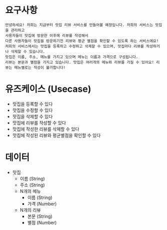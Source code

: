 # 요구사항
```
안녕하세요! 저희는 지금부터 맛집 리뷰 서비스를 만들어볼 예정입니다. 저희의 서비스는 맛집을 관리하고
사용자들이 맛집에 방문한 이후에 리뷰를 작성해서
다른 사용자들이 맛집을 방문하기전 리뷰와 평균 별점을 확인할 수 있도록 하는 서비스에요!
저희의 서비스에서는 맛집을 등록하고 수정하고 삭제할 수 있으며, 맛집마다 리뷰를 작성하거나 삭제할 수 있습니다.
맛집은 이름, 주소, 메뉴를 가지고 있으며 메뉴는 이름과 가격으로 구성됩니다.
리뷰는 본문과 별점을 가지고 있습니다. 맛집은 여러개의 메뉴와 리뷰를 가질 수 있어요! 리뷰는 메뉴별로는 작성이 불가합니다!
```

# 유즈케이스 (Usecase)
- 맛집을 등록할 수 있다
- 맛집을 수정할 수 있다
- 맛집을 삭제할 수 있다
- 맛집에 리뷰를 작성할 수 있다
- 맛집에 작성한 리뷰를 삭제할 수 있다
- 맛집에 작성된 리뷰와 평균별점을 확인할 수 있다

# 데이터
- 맛집
    - 이름 (String)
    - 주소 (String)
    - N개의 메뉴
        - 이름 (String)
        - 가격 (Number)
    - N개의 리뷰
        - 본문 (String)
        - 별점 (Number)

